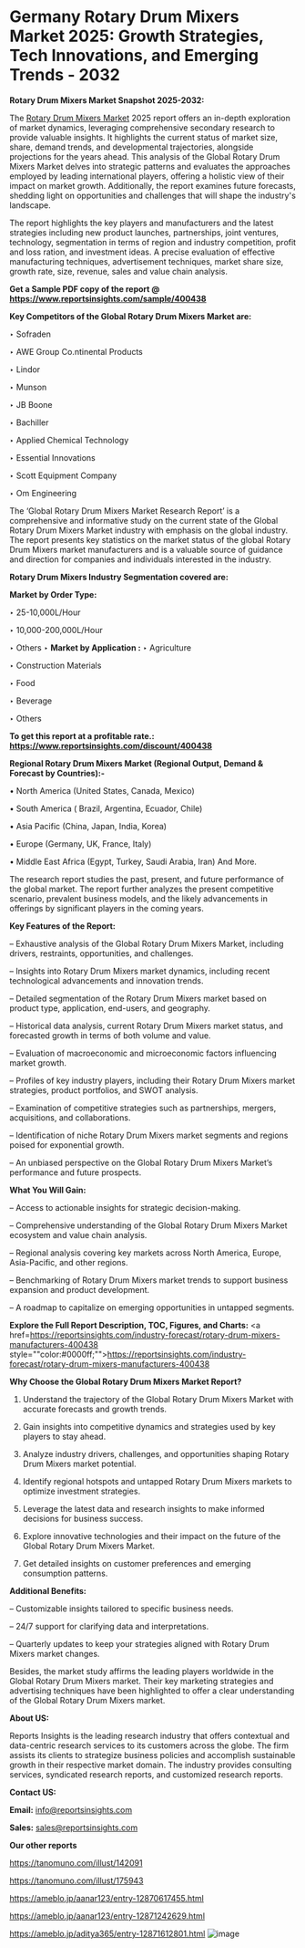 # Germany Rotary Drum Mixers Market 2025: Growth Strategies, Tech Innovations, and Emerging Trends - 2032

<strong>Rotary Drum Mixers Market Snapshot 2025-2032:</strong>

The <a href=https://www.reportsinsights.com/sample/400438>Rotary Drum Mixers Market</a> 2025 report offers an in-depth exploration of market dynamics, leveraging comprehensive secondary research to provide valuable insights. It highlights the current status of market size, share, demand trends, and developmental trajectories, alongside projections for the years ahead. This analysis of the Global Rotary Drum Mixers Market delves into strategic patterns and evaluates the approaches employed by leading international players, offering a holistic view of their impact on market growth. Additionally, the report examines future forecasts, shedding light on opportunities and challenges that will shape the industry's landscape.

The report highlights the key players and manufacturers and the latest strategies including new product launches, partnerships, joint ventures, technology, segmentation in terms of region and industry competition, profit and loss ration, and investment ideas. A precise evaluation of effective manufacturing techniques, advertisement techniques, market share size, growth rate, size, revenue, sales and value chain analysis.

<strong>Get a Sample PDF copy of the report @ <a href=https://www.reportsinsights.com/sample/400438 style=color:#0000ff;>https://www.reportsinsights.com/sample/400438</a></strong>

<strong>Key Competitors of the Global Rotary Drum Mixers Market are:</strong>

‣ Sofraden

‣ AWE Group
 Co.ntinental Products

‣ Lindor

‣ Munson

‣ JB Boone

‣ Bachiller

‣ Applied Chemical Technology

‣ Essential Innovations

‣ Scott Equipment Company

‣ Om Engineering

The ‘Global Rotary Drum Mixers Market Research Report’ is a comprehensive and informative study on the current state of the Global Rotary Drum Mixers Market industry with emphasis on the global industry. The report presents key statistics on the market status of the global Rotary Drum Mixers market manufacturers and is a valuable source of guidance and direction for companies and individuals interested in the industry.

<strong>Rotary Drum Mixers Industry Segmentation covered are:</strong>

<strong>Market by Order Type: </strong>

‣ 25-10,000L/Hour

‣ 10,000-200,000L/Hour

‣ Others
‣ 
<strong>Market by Application :</strong>
‣ Agriculture

‣ Construction Materials

‣ Food

‣ Beverage

‣ Others

<strong>To get this report at a profitable rate.: <a href=https://www.reportsinsights.com/discount/400438 style=color:#0000ff;>https://www.reportsinsights.com/discount/400438</a></strong>

<strong>Regional Rotary Drum Mixers Market (Regional Output, Demand &amp; Forecast by Countries):-</strong>

• North America (United States, Canada, Mexico)

• South America ( Brazil, Argentina, Ecuador, Chile)

• Asia Pacific (China, Japan, India, Korea)

• Europe (Germany, UK, France, Italy)

• Middle East Africa (Egypt, Turkey, Saudi Arabia, Iran) And More.

The research report studies the past, present, and future performance of the global market. The report further analyzes the present competitive scenario, prevalent business models, and the likely advancements in offerings by significant players in the coming years.

<strong>Key Features of the Report:</strong>

– Exhaustive analysis of the Global Rotary Drum Mixers Market, including drivers, restraints, opportunities, and challenges.

– Insights into Rotary Drum Mixers market dynamics, including recent technological advancements and innovation trends.

– Detailed segmentation of the Rotary Drum Mixers market based on product type, application, end-users, and geography.

– Historical data analysis, current Rotary Drum Mixers market status, and forecasted growth in terms of both volume and value.

– Evaluation of macroeconomic and microeconomic factors influencing market growth.

– Profiles of key industry players, including their Rotary Drum Mixers market strategies, product portfolios, and SWOT analysis.

– Examination of competitive strategies such as partnerships, mergers, acquisitions, and collaborations.

– Identification of niche Rotary Drum Mixers market segments and regions poised for exponential growth.

– An unbiased perspective on the Global Rotary Drum Mixers Market’s performance and future prospects.

<strong>What You Will Gain:</strong>

– Access to actionable insights for strategic decision-making.

– Comprehensive understanding of the Global Rotary Drum Mixers Market ecosystem and value chain analysis.

– Regional analysis covering key markets across North America, Europe, Asia-Pacific, and other regions.

– Benchmarking of Rotary Drum Mixers market trends to support business expansion and product development.

– A roadmap to capitalize on emerging opportunities in untapped segments.

<strong>Explore the Full Report Description, TOC, Figures, and Charts:</strong>
<a href=https://reportsinsights.com/industry-forecast/rotary-drum-mixers-manufacturers-400438 style=""color:#0000ff;"">https://reportsinsights.com/industry-forecast/rotary-drum-mixers-manufacturers-400438</a>

<strong>Why Choose the Global Rotary Drum Mixers Market Report?</strong>

1. Understand the trajectory of the Global Rotary Drum Mixers Market with accurate forecasts and growth trends.

2. Gain insights into competitive dynamics and strategies used by key players to stay ahead.

3. Analyze industry drivers, challenges, and opportunities shaping Rotary Drum Mixers market potential.

4. Identify regional hotspots and untapped Rotary Drum Mixers markets to optimize investment strategies.

5. Leverage the latest data and research insights to make informed decisions for business success.

6. Explore innovative technologies and their impact on the future of the Global Rotary Drum Mixers Market.

7. Get detailed insights on customer preferences and emerging consumption patterns.

<strong>Additional Benefits:</strong>

– Customizable insights tailored to specific business needs.

– 24/7 support for clarifying data and interpretations.

– Quarterly updates to keep your strategies aligned with Rotary Drum Mixers market changes.

Besides, the market study affirms the leading players worldwide in the Global Rotary Drum Mixers market. Their key marketing strategies and advertising techniques have been highlighted to offer a clear understanding of the Global Rotary Drum Mixers market.

<strong><strong>About US</strong>:</strong>

Reports Insights is the leading research industry that offers contextual and data-centric research services to its customers across the globe. The firm assists its clients to strategize business policies and accomplish sustainable growth in their respective market domain. The industry provides consulting services, syndicated research reports, and customized research reports.

<strong>Contact US:</strong>

<p class=><b>Email:</b> <a href=mailto:info@reportsinsights.com>info@reportsinsights.com</a></p>
<p class=><b>Sales:</b> <a href=mailto:sales@reportsinsights.com>sales@reportsinsights.com</a></p>

<strong>Our other reports</strong>

<a href=https://tanomuno.com/illust/142091>https://tanomuno.com/illust/142091</a>

<a href=https://tanomuno.com/illust/175943>https://tanomuno.com/illust/175943</a>

<a href=https://ameblo.jp/aanar123/entry-12870617455.html>https://ameblo.jp/aanar123/entry-12870617455.html</a>

<a href=https://ameblo.jp/aanar123/entry-12871242629.html>https://ameblo.jp/aanar123/entry-12871242629.html</a>

<a href=https://ameblo.jp/aditya365/entry-12871612801.html>https://ameblo.jp/aditya365/entry-12871612801.html</a>
![image](https://github.com/user-attachments/assets/5db69e74-822e-47d1-b274-a7dd0c300ae9)
